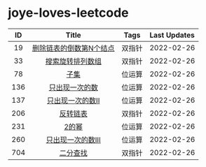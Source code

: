 # joye-loves-leetcode

|  ID |     Title   |     Tags  |  Last Updates|
|:--------:|:-------:|:-------:|:---------------|
| 19 | [删除链表的倒数第N个结点](https://github.com/joyenjoye/joye-loves-leetcode/blob/main/two_pointers/19_%E5%88%A0%E9%99%A4%E9%93%BE%E8%A1%A8%E7%9A%84%E5%80%92%E6%95%B0%E7%AC%ACN%E4%B8%AA%E7%BB%93%E7%82%B9.ipynb) |    双指针  |  2022-02-26      |
| 33 | [搜索旋转排列数组](https://github.com/joyenjoye/joye-loves-leetcode/blob/main/two_pointers/33_%E6%90%9C%E7%B4%A2%E6%97%8B%E8%BD%AC%E6%8E%92%E5%88%97%E6%95%B0%E7%BB%84.ipynb) |    双指针  |  2022-02-26      |
| 78 | [子集](https://github.com/joyenjoye/joye-loves-leetcode/blob/main/bitwise_operation/78_%E5%AD%90%E9%9B%86.ipynb) |    位运算  |  2022-02-26      |
| 136| [只出现一次的数](https://github.com/joyenjoye/joye-loves-leetcode/blob/main/bitwise_operation/136_%E5%8F%AA%E5%87%BA%E7%8E%B0%E4%B8%80%E6%AC%A1%E7%9A%84%E6%95%B0%E5%AD%97.ipynb) | 位运算  | 2022-02-26     |
| 137| [只出现一次的数II](https://github.com/joyenjoye/joye-loves-leetcode/blob/main/bitwise_operation/137_%E5%8F%AA%E5%87%BA%E7%8E%B0%E4%B8%80%E6%AC%A1%E7%9A%84%E6%95%B0%E5%AD%97II.ipynb) | 位运算  | 2022-02-26     |
| 206| [反转链表](https://github.com/joyenjoye/joye-loves-leetcode/blob/main/two_pointers/206_%E5%8F%8D%E8%BD%AC%E9%93%BE%E8%A1%A8.ipynb) | 双指针 | 2022-02-26     |
| 231| [2的幂](https://github.com/joyenjoye/joye-loves-leetcode/blob/main/bitwise_operation/231_2%E7%9A%84%E5%B9%82.ipynb) | 位运算  | 2022-02-26     |
| 260| [只出现一次的数III](https://github.com/joyenjoye/joye-loves-leetcode/blob/main/bitwise_operation/260_%E5%8F%AA%E5%87%BA%E7%8E%B0%E4%B8%80%E6%AC%A1%E7%9A%84%E6%95%B0%E5%AD%97III.ipynb) | 位运算  | 2022-02-26     |
| 704| [二分查找](https://github.com/joyenjoye/joye-loves-leetcode/blob/main/two_pointers/704_%E4%BA%8C%E5%88%86%E6%9F%A5%E6%89%BE.ipynb) | 双指针  | 2022-02-26     |